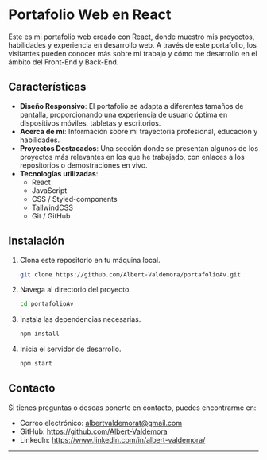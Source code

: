# Portafolio Web en React

Este es mi portafolio web creado con React, donde muestro mis proyectos, habilidades y experiencia en desarrollo web. A través de este portafolio, los visitantes pueden conocer más sobre mi trabajo y cómo me desarrollo en el ámbito del Front-End y Back-End.

## Características

- **Diseño Responsivo**: El portafolio se adapta a diferentes tamaños de pantalla, proporcionando una experiencia de usuario óptima en dispositivos móviles, tabletas y escritorios.
- **Acerca de mí**: Información sobre mi trayectoria profesional, educación y habilidades.
- **Proyectos Destacados**: Una sección donde se presentan algunos de los proyectos más relevantes en los que he trabajado, con enlaces a los repositorios o demostraciones en vivo.
- **Tecnologías utilizadas**:
  - React
  - JavaScript
  - CSS / Styled-components
  - TailwindCSS
  - Git / GitHub
  



## Instalación

1. Clona este repositorio en tu máquina local.
    ```bash
    git clone https://github.com/Albert-Valdemora/portafolioAv.git
    ```
2. Navega al directorio del proyecto.
    ```bash
    cd portafolioAv
    ```
3. Instala las dependencias necesarias.
    ```bash
    npm install
    ```
4. Inicia el servidor de desarrollo.
    ```bash
    npm start
    ```

## Contacto

Si tienes preguntas o deseas ponerte en contacto, puedes encontrarme en:

- Correo electrónico: albertvaldemorat@gmail.com
- GitHub: https://github.com/Albert-Valdemora
- LinkedIn: https://www.linkedin.com/in/albert-valdemora/


---
